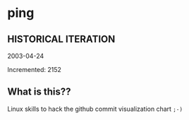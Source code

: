 # ping

## HISTORICAL ITERATION
2003-04-24

Incremented: 2152

## What is this?? 
Linux skills to hack the github commit visualization chart `;-)`
